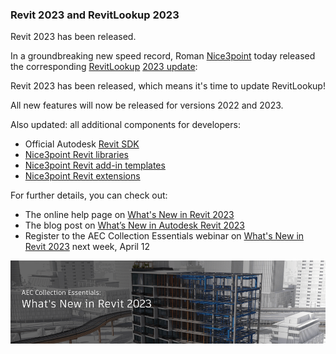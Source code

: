 <head>
<meta http-equiv="Content-Type" content="text/html; charset=utf-8">
<link rel="stylesheet" type="text/css" href="bc.css">
<script src="https://cdn.rawgit.com/google/code-prettify/master/loader/run_prettify.js" type="text/javascript"></script>
</head>

<!---

twitter:

Revit 2023 has been released, including the Revit 2023 SDK, and so has RevitLookup 2023 for the #RevitAPI @AutodeskForge @AutodeskRevit #bim #DynamoBim #ForgeDevCon https://autode.sk/revitlookup2023

Revit 2023 has been released, including the Revit 2023 SDK, and so has RevitLookup 2023...

linkedin:

Revit 2023 has been released, including the Revit 2023 SDK, and so has RevitLookup 2023 for the #RevitAPI

https://autode.sk/revitlookup2023

#bim #DynamoBim #ForgeDevCon #Revit #API #IFC #SDK #AI #VisualStudio #Autodesk #AEC #adsk

the [Revit API discussion forum](http://forums.autodesk.com/t5/revit-api-forum/bd-p/160) thread

<center>
<img src="img/" alt="" title="" width="600"/>
<p style="font-size: 80%; font-style:italic"></p>
</center>

-->

### Revit 2023 and RevitLookup 2023

Revit 2023 has been released.

In a groundbreaking new speed record,
Roman [Nice3point](https://github.com/Nice3point) today
released the corresponding [RevitLookup](https://github.com/jeremytammik/RevitLookup) [2023 update](https://github.com/jeremytammik/RevitLookup/releases/tag/2023.0.0):

Revit 2023 has been released, which means it's time to update RevitLookup!

All new features will now be released for versions 2022 and 2023.

Also updated: all additional components for developers:

- Official Autodesk [Revit SDK](https://www.autodesk.com/developer-network/platform-technologies/revit)
- [Nice3point Revit libraries](https://github.com/Nice3point/RevitApi)
- [Nice3point Revit add-in templates](https://github.com/Nice3point/RevitTemplates)
- [Nice3point Revit extensions](https://github.com/Nice3point/RevitExtensions)

For further details, you can check out:

- The online help page
on [What's New in Revit 2023](https://help.autodesk.com/view/RVT/2023/ENU/?guid=GUID-C81929D7-02CB-4BF7-A637-9B98EC9EB38B)
- The blog post
on [What’s New in Autodesk Revit 2023](https://blogs.autodesk.com/revit/2022/04/05/whats-new-in-revit-2023/)
- Register to the AEC Collection Essentials webinar
on [What's New in Revit 2023](https://www.autodesk.com/webinars/aec/aec-collection-revit-2023) next week,
April 12

<center>
<img src="img/rvt_2023_whats_new.png" alt="Revit 2023" title="Revit 2023" width="600"/> <!-- 1000 -->
</center>
